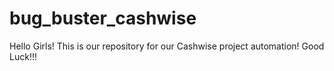 # bug_buster_cashwise
Hello Girls! This is our repository for our Cashwise project automation! Good Luck!!! 
